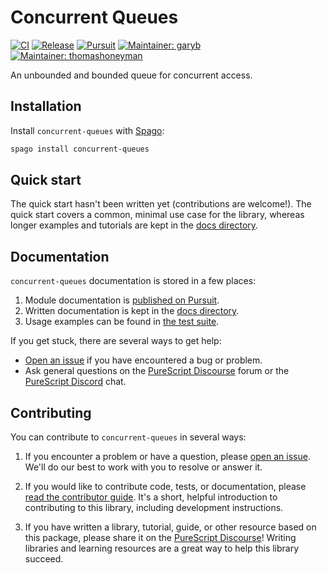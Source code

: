 # Concurrent Queues

[![CI](https://github.com/purescript-contrib/purescript-concurrent-queues/workflows/CI/badge.svg?branch=main)](https://github.com/purescript-contrib/purescript-concurrent-queues/actions?query=workflow%3ACI+branch%3Amain)
[![Release](https://img.shields.io/github/release/purescript-contrib/purescript-concurrent-queues.svg)](https://github.com/purescript-contrib/purescript-concurrent-queues/releases)
[![Pursuit](https://pursuit.purescript.org/packages/purescript-concurrent-queues/badge)](https://pursuit.purescript.org/packages/purescript-concurrent-queues)
[![Maintainer: garyb](https://img.shields.io/badge/maintainer-garyb-teal.svg)](https://github.com/garyb)
[![Maintainer: thomashoneyman](https://img.shields.io/badge/maintainer-thomashoneyman-teal.svg)](https://github.com/thomashoneyman)

An unbounded and bounded queue for concurrent access.

## Installation

Install `concurrent-queues` with [Spago](https://github.com/purescript/spago):

```sh
spago install concurrent-queues
```

## Quick start

The quick start hasn't been written yet (contributions are welcome!). The quick start covers a common, minimal use case for the library, whereas longer examples and tutorials are kept in the [docs directory](./docs).

## Documentation

`concurrent-queues` documentation is stored in a few places:

1. Module documentation is [published on Pursuit](https://pursuit.purescript.org/packages/purescript-concurrent-queues).
2. Written documentation is kept in the [docs directory](./docs).
3. Usage examples can be found in [the test suite](./test).

If you get stuck, there are several ways to get help:

- [Open an issue](https://github.com/purescript-contrib/purescript-concurrent-queues/issues) if you have encountered a bug or problem.
- Ask general questions on the [PureScript Discourse](https://discourse.purescript.org) forum or the [PureScript Discord](https://discord.com/invite/sMqwYUbvz6) chat.

## Contributing

You can contribute to `concurrent-queues` in several ways:

1. If you encounter a problem or have a question, please [open an issue](https://github.com/purescript-contrib/purescript-concurrent-queues/issues). We'll do our best to work with you to resolve or answer it.

2. If you would like to contribute code, tests, or documentation, please [read the contributor guide](./CONTRIBUTING.md). It's a short, helpful introduction to contributing to this library, including development instructions.

3. If you have written a library, tutorial, guide, or other resource based on this package, please share it on the [PureScript Discourse](https://discourse.purescript.org)! Writing libraries and learning resources are a great way to help this library succeed.
